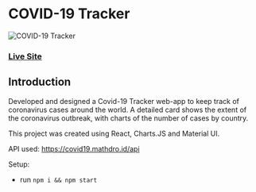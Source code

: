 # COVID-19 Tracker

![COVID-19 Tracker](https://user-images.githubusercontent.com/52598978/82085760-1d495100-970b-11ea-888b-f3b7b009aefd.png)
### [Live Site](http://akhilanandsirra.github.io/covid19tracker)

## Introduction

Developed and designed a Covid-19 Tracker web-app to keep track of coronavirus cases around the world. A detailed card shows the extent of the coronavirus outbreak, with charts of the number of cases by country.

This project was created using React, Charts.JS and Material UI.

API used: https://covid19.mathdro.id/api

Setup:
- run ```npm i && npm start```
